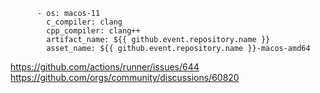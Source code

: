           - os: macos-11
            c_compiler: clang
            cpp_compiler: clang++
            artifact_name: ${{ github.event.repository.name }}
            asset_name: ${{ github.event.repository.name }}-macos-amd64


https://github.com/actions/runner/issues/644
https://github.com/orgs/community/discussions/60820
